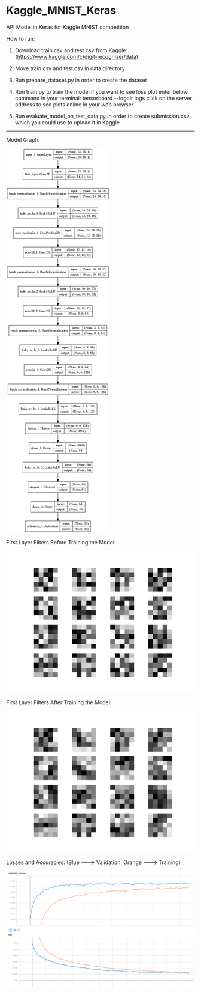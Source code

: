 # Kaggle_MNIST_Keras
API Model in Keras for Kaggle MNIST competition 

How to run:
 1) Download train.csv and test.csv from Kaggle:
    (https://www.kaggle.com/c/digit-recognizer/data)
    
 2) Move train.csv and test.csv in data directory

    
 3) Run prepare_dataset.py in order to create the dataset
 
 4) Run train.py to train the model
     if you want to see loss plot enter below command in your terminal:
      tensorboard --logdir logs
    click on the server address to see plots online in your web browser
    
 5) Run evaluate_model_on_test_data.py in order to create submission.csv which you could use to upload it in Kaggle
 
 
-------------------------------------------------------------------------------------------------------------------
Model Graph:

![Alt text](./model.png "Model Architecture")


First Layer Filters Before Training the Model:

![Alt text](./first_layer_filters_before_training.png "Kernels Initialization")

First Layer Filters After Training the Model:

![Alt text](./first_layer_filters.png "Kernels After Training")

Losses and Accuracies: (Blue ---> Validation, Orange ---> Training)

![Alt text](./tensorboard_plots.png "Tensorboard Sample Plots")

